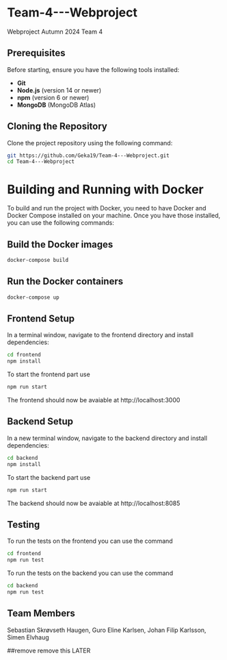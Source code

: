 # Team-4---Webproject
Webproject Autumn 2024 Team 4

## Prerequisites

Before starting, ensure you have the following tools installed:

- **Git**
- **Node.js** (version 14 or newer)
- **npm** (version 6 or newer)
- **MongoDB** (MongoDB Atlas)

## Cloning the Repository
Clone the project repository using the following command:

```bash
git https://github.com/Geka19/Team-4---Webproject.git
cd Team-4---Webproject
```

# Building and Running with Docker

To build and run the project with Docker, you need to have Docker and Docker Compose installed on your machine. Once you have those installed, you can use the following commands:

## Build the Docker images
```bash
docker-compose build
```

## Run the Docker containers
```bash
docker-compose up
```

## Frontend Setup
In a terminal window, navigate to the frontend directory and install dependencies:

```bash
cd frontend
npm install
```

To start the frontend part use 
```bash
npm run start 
```

The frontend should now be avaiable at http://localhost:3000

## Backend Setup
In a new terminal window, navigate to the backend directory and install dependencies:

```bash
cd backend
npm install
```

To start the backend part use 
```bash
npm run start 
```

The backend should now be avaiable at http://localhost:8085

## Testing
To run the tests on the frontend you can use the command 
```bash
cd frontend
npm run test 
```

To run the tests on the backend you can use the command 
```bash
cd backend
npm run test 
```

## Team Members
Sebastian Skrøvseth Haugen, Guro Eline Karlsen, Johan Filip Karlsson, Simen Elvhaug

##remove remove this LATER

